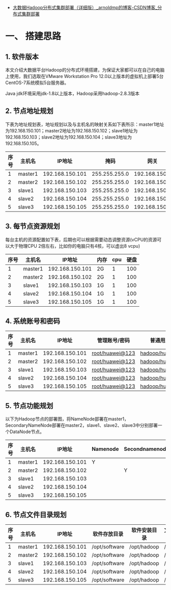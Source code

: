 - [大数据Hadoop分布式集群部署（详细版）_arnoldmp的博客-CSDN博客_分布式集群部署](https://blog.csdn.net/arnoldmapo/article/details/105230452)

# 一、 搭建思路

## 1. 软件版本

本文介绍大数据平台Hadoop的分布式环境搭建，为保证大家都可以在自己的电脑上使用，我们选取在VMware Workstation Pro 12.0以上版本的虚拟机上部署5台CentOS-7系统模拟5台服务器。

Java jdk环境采用jdk-1.8以上版本，Hadoop采用hadoop-2.8.3版本

## 2. 节点地址规划

下表为地址规划表，地址规划以及与主机名的映射关系如下表所示：master1地址为192.168.150.101；master2地址为192.168.150.102；slave1地址为192.168.150.103；slave2地址为192.168.150.104；slave3地址为192.168.150.105。

| 序号 | 主机名  | IP地址          | 掩码          | 网关          | DNS     |
| ---- | ------- | --------------- | ------------- | ------------- | ------- |
| 1    | master1 | 192.168.150.101 | 255.255.255.0 | 192.168.150.2 | 8.8.8.8 |
| 2    | master2 | 192.168.150.102 | 255.255.255.0 | 192.168.150.2 | 8.8.8.8 |
| 3    | slave1  | 192.168.150.103 | 255.255.255.0 | 192.168.150.2 | 8.8.8.8 |
| 4    | slave2  | 192.168.150.104 | 255.255.255.0 | 192.168.150.2 | 8.8.8.8 |
| 5    | slave3  | 192.168.150.105 | 255.255.255.0 | 192.168.150.2 | 8.8.8.8 |

## 3. 每节点资源规划

每台主机的资源配置如下表，后期也可以根据需要动态调整资源(vCPU的资源可以大于物理CPU 2倍左右，比如你的电脑只有4核，可以虚出8 vcpu)

| 序号 | 主机名  | IP地址          | 内存 | cpu  | 硬盘 |
| ---- | ------- | --------------- | ---- | ---- | ---- |
| 1    | master1 | 192.168.150.101 | 2G   | 1    | 100  |
| 2    | master2 | 192.168.150.102 | 2G   | 1    | 100  |
| 3    | slave1  | 192.168.150.103 | 1G   | 1    | 100  |
| 4    | slave2  | 192.168.150.104 | 1G   | 1    | 100  |
| 5    | slave3  | 192.168.150.105 | 1G   | 1    | 100  |

## 4. 系统账号和密码

| 序号 | 主机名  | IP地址          | 管理账号/密码                             | 普通用户/密码                                 |
| ---- | ------- | --------------- | ----------------------------------------- | --------------------------------------------- |
| 1    | master1 | 192.168.150.101 | [root/huawei@123](mailto:root/huawei@123) | [hadoop/huawei@123](mailto:hadoop/huawei@123) |
| 2    | master2 | 192.168.150.102 | [root/huawei@123](mailto:root/huawei@123) | [hadoop/huawei@123](mailto:hadoop/huawei@123) |
| 3    | slave1  | 192.168.150.103 | [root/huawei@123](mailto:root/huawei@123) | [hadoop/huawei@123](mailto:hadoop/huawei@123) |
| 4    | slave2  | 192.168.150.104 | [root/huawei@123](mailto:root/huawei@123) | [hadoop/huawei@123](mailto:hadoop/huawei@123) |
| 5    | slave3  | 192.168.150.105 | [root/huawei@123](mailto:root/huawei@123) | [hadoop/huawei@123](mailto:hadoop/huawei@123) |

## 5. 节点功能规划

以下为Hadoop节点的部署图，将NameNode部署在master1，SecondaryNameNode部署在master2，slave1、slave2、slave3中分别部署一个DataNode节点。

| 序号 | 主机名  | IP地址          | Namenode | Secondnamenode | Datanode |
| ---- | ------- | --------------- | -------- | -------------- | -------- |
| 1    | master1 | 192.168.150.101 | Y        |                |          |
| 2    | master2 | 192.168.150.102 |          | Y              |          |
| 3    | slave1  | 192.168.150.103 |          |                | Y        |
| 4    | slave2  | 192.168.150.104 |          |                | Y        |
| 5    | slave3  | 192.168.150.105 |          |                | Y        |

## 6. 节点文件目录规划

| 序号 | 主机名  | IP地址          | 软件存放目录  | 软件安装目录 | 文件测试目录 |
| ---- | ------- | --------------- | ------------- | ------------ | ------------ |
| 1    | master1 | 192.168.150.101 | /opt/software | /opt/hadoop  | /opt/test    |
| 2    | master2 | 192.168.150.102 | /opt/software | /opt/hadoop  | /opt/test    |
| 3    | slave1  | 192.168.150.103 | /opt/software | /opt/hadoop  | /opt/test    |
| 4    | slave2  | 192.168.150.104 | /opt/software | /opt/hadoop  | /opt/test    |
| 5    | slave3  | 192.168.150.105 | /opt/software | /opt/hadoop  | /opt/test    |


